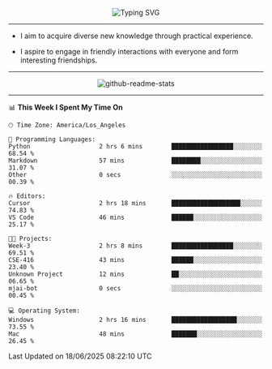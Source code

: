 <p align="center">
  <img src="https://readme-typing-svg.demolab.com?font=Fira+Code&weight=500&size=32&duration=2500&pause=1600&center=true&vCenter=true&random=false&width=1024&height=64&lines=Hi+there+%F0%9F%91%8B;I'm+delighted+you+could+make+it+here+%F0%9F%8E%89;I'm+Harry%2C+a+college+student+still+finding+my+way" alt="Typing SVG" />
</p>


---


- I aim to acquire diverse new knowledge through practical experience.

- I aspire to engage in friendly interactions with everyone and form interesting friendships.


---


<p align="center">
  <img src="https://github-readme-stats.vercel.app/api?username=Harry-Jing&show_icons=true" alt="github-readme-stats"/>
</p>


---

<!--START_SECTION:waka-->
📊 **This Week I Spent My Time On** 

```text
🕑︎ Time Zone: America/Los_Angeles

💬 Programming Languages: 
Python                   2 hrs 6 mins        █████████████████░░░░░░░░   68.54 % 
Markdown                 57 mins             ████████░░░░░░░░░░░░░░░░░   31.07 % 
Other                    0 secs              ░░░░░░░░░░░░░░░░░░░░░░░░░   00.39 % 

🔥 Editors: 
Cursor                   2 hrs 18 mins       ███████████████████░░░░░░   74.83 % 
VS Code                  46 mins             ██████░░░░░░░░░░░░░░░░░░░   25.17 % 

🐱‍💻 Projects: 
Week-3                   2 hrs 8 mins        █████████████████░░░░░░░░   69.51 % 
CSE-416                  43 mins             ██████░░░░░░░░░░░░░░░░░░░   23.40 % 
Unknown Project          12 mins             ██░░░░░░░░░░░░░░░░░░░░░░░   06.65 % 
mjai-bot                 0 secs              ░░░░░░░░░░░░░░░░░░░░░░░░░   00.45 % 

💻 Operating System: 
Windows                  2 hrs 16 mins       ██████████████████░░░░░░░   73.55 % 
Mac                      48 mins             ███████░░░░░░░░░░░░░░░░░░   26.45 % 
```


 Last Updated on 18/06/2025 08:22:10 UTC
<!--END_SECTION:waka-->
